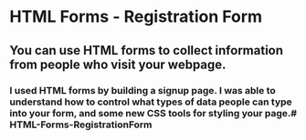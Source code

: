 # HTML Forms - Registration Form

## You can use HTML forms to collect information from people who visit your webpage.

### I used HTML forms by building a signup page. I was able to understand how to control what types of data people can type into your form, and some new CSS tools for styling your page.# HTML-Forms-RegistrationForm
